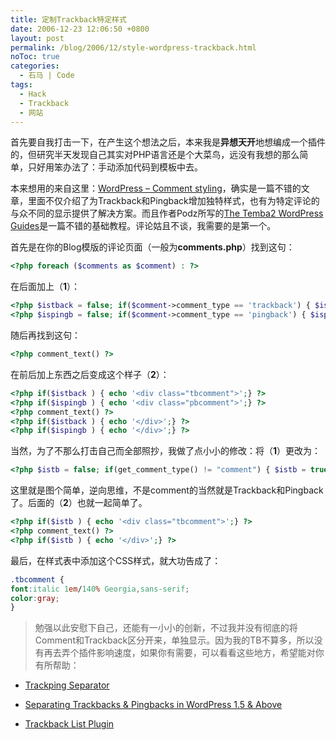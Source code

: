 ```yaml
---
title: 定制Trackback特定样式
date: 2006-12-23 12:06:50 +0800
layout: post
permalink: /blog/2006/12/style-wordpress-trackback.html
noToc: true
categories:
  - 石马 | Code
tags:
  - Hack
  - Trackback
  - 网站
---
```

首先要自我打击一下，在产生这个想法之后，本来我是**异想天开**地想编成一个插件的，但研究半天发现自己其实对PHP语言还是个大菜鸟，远没有我想的那么简单，只好用笨办法了：手动添加代码到模板中去。

本来想用的来自这里：[WordPress &#8211; Comment styling](http://www.tamba2.org.uk/wordpress/commentstyling/ "Making Comments stand out")，确实是一篇不错的文章，里面不仅介绍了为Trackback和Pingback增加独特样式，也有为特定评论的与众不同的显示提供了解决方案。而且作者Podz所写的[The Temba2 WordPress Guides](http://www.tamba2.org.uk/wordpress/ "WordPress Help - Podz @ Tamba2")是一篇不错的基础教程。评论姑且不谈，我需要的是第一个。

首先是在你的Blog模版的评论页面（一般为**comments.php**）找到这句：

```php
<?php foreach ($comments as $comment) : ?>
```

在后面加上（**1**）：

```php
<?php $istback = false; if($comment->comment_type == 'trackback') { $istback = true; } ?>
<?php $ispingb = false; if($comment->comment_type == 'pingback') { $ispingb = true; } ?>
```

随后再找到这句：

```php
<?php comment_text() ?>
```

在前后加上东西之后变成这个样子（**2**）：

```php
<?php if($istback ) { echo '<div class="tbcomment">';} ?>
<?php if($ispingb ) { echo '<div class="pbcomment">';} ?>
<?php comment_text() ?>
<?php if($istback ) { echo '</div>';} ?>
<?php if($ispingb ) { echo '</div>';} ?>
```

当然，为了不那么打击自己而全部照抄，我做了点小小的修改：将（**1**）更改为：

```php
<?php $istb = false; if(get_comment_type() != "comment") { $istb = true; } ?>
```

这里就是图个简单，逆向思维，不是comment的当然就是Trackback和Pingback了。后面的（**2**）也就一起简单了。

```php
<?php if($istb ) { echo '<div class="tbcomment">';} ?>
<?php comment_text() ?>
<?php if($istb ) { echo '</div>';} ?>
```

最后，在样式表中添加这个CSS样式，就大功告成了：

```css
.tbcomment {
font:italic 1em/140% Georgia,sans-serif;
color:gray;
}
```

> 勉强以此安慰下自己，还能有一小小的创新，不过我并没有彻底的将Comment和Trackback区分开来，单独显示。因为我的TB不算多，所以没有再去弄个插件影响速度，如果你有需要，可以看看这些地方，希望能对你有所帮助：

*   [Trackping Separator](http://mk.netgenes.org/wiki/Trackping_Separator "Trackping Separator")

*   [Separating Trackbacks &#038; Pingbacks in WordPress 1.5 &#038; Above](http://www.noscope.com/journal/2005/01/wp-separating-trackbacks-pingbacks "Noscope | Separating Trackbacks &#038; Pingbacks in WordPress 1.5 &#038; Above")

*   [Trackback List Plugin](http://jackosh.com/wpplugins/trackbacklist/ "Trackback List Plugin")